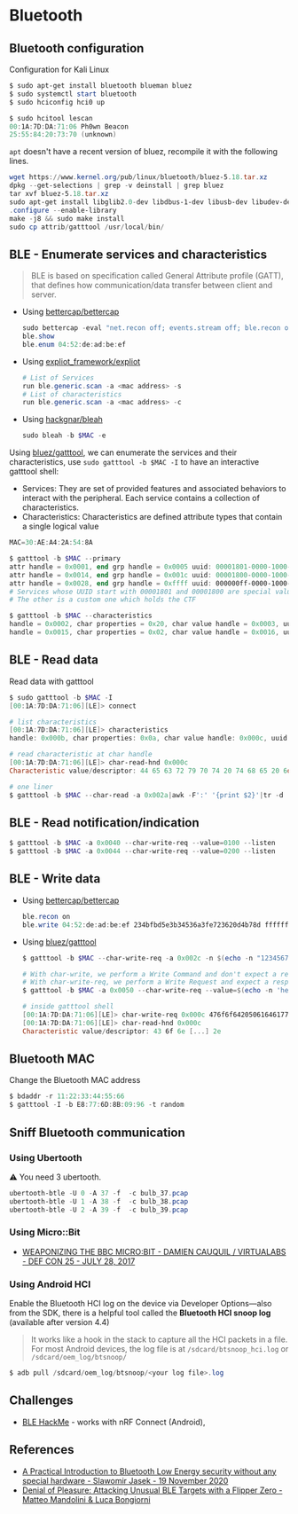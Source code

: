 # Bluetooth

## Bluetooth configuration

Configuration for Kali Linux

```powershell
$ sudo apt-get install bluetooth blueman bluez
$ sudo systemctl start bluetooth
$ sudo hciconfig hci0 up

$ sudo hcitool lescan
00:1A:7D:DA:71:06 Ph0wn Beacon
25:55:84:20:73:70 (unknown)
```

`apt` doesn't have a recent version of bluez, recompile it with the following lines.

```powershell
wget https://www.kernel.org/pub/linux/bluetooth/bluez-5.18.tar.xz
dpkg --get-selections | grep -v deinstall | grep bluez
tar xvf bluez-5.18.tar.xz
sudo apt-get install libglib2.0-dev libdbus-1-dev libusb-dev libudev-dev libical-dev systemd libreadline-dev
.configure --enable-library
make -j8 && sudo make install
sudo cp attrib/gatttool /usr/local/bin/
```

## BLE - Enumerate services and characteristics

> BLE is based on specification called General Attribute profile (GATT), that defines how communication/data transfer between client and server.

* Using [bettercap/bettercap](https://github.com/bettercap/bettercap)
    ```powershell
    sudo bettercap -eval "net.recon off; events.stream off; ble.recon on"
    ble.show
    ble.enum 04:52:de:ad:be:ef
    ```

* Using [expliot_framework/expliot](https://expliot.readthedocs.io/en/latest/index.html)
    ```powershell
    # List of Services
    run ble.generic.scan -a <mac address> -s
    # List of characteristics
    run ble.generic.scan -a <mac address> -c
    ```

* Using [hackgnar/bleah](https://github.com/hackgnar/bleah)
    ```powershell
    sudo bleah -b $MAC -e
    ```

Using [bluez/gatttool](https://manpages.debian.org/unstable/bluez/gatttool.1.en.html), we can enumerate the services and their characteristics, use `sudo gatttool -b $MAC -I` to have an interactive gatttool shell:

* Services: They are set of provided features and associated behaviors to interact with the peripheral. Each service contains a collection of characteristics.
* Characteristics: Characteristics are defined attribute types that contain a single logical value

```powershell
MAC=30:AE:A4:2A:54:8A

$ gatttool -b $MAC --primary
attr handle = 0x0001, end grp handle = 0x0005 uuid: 00001801-0000-1000-8000-00805f9b34fb
attr handle = 0x0014, end grp handle = 0x001c uuid: 00001800-0000-1000-8000-00805f9b34fb
attr handle = 0x0028, end grp handle = 0xffff uuid: 000000ff-0000-1000-8000-00805f9b34fb
# Services whose UUID start with 00001801 and 00001800 are special values defined in the norm
# The other is a custom one which holds the CTF

$ gatttool -b $MAC --characteristics
handle = 0x0002, char properties = 0x20, char value handle = 0x0003, uuid = 00002a05-0000-1000-8000-00805f9b34fb
handle = 0x0015, char properties = 0x02, char value handle = 0x0016, uuid = 00002a00-0000-1000-8000-00805f9b34fb
```


## BLE - Read data

Read data with gatttool

```powershell
$ sudo gatttool -b $MAC -I
[00:1A:7D:DA:71:06][LE]> connect

# list characteristics
[00:1A:7D:DA:71:06][LE]> characteristics
handle: 0x000b, char properties: 0x0a, char value handle: 0x000c, uuid: 4b796c6f-5265-6e49-7342-61644a656469

# read characteristic at char handle
[00:1A:7D:DA:71:06][LE]> char-read-hnd 0x000c
Characteristic value/descriptor: 44 65 63 72 79 70 74 20 74 68 65 20 6d 65 73 73 61 67 65 2c 20 77 72 69 74 65 20 74 68 65 20 64 65 63 72 79 70 74 65 64 20 76 61 6c 75 65 20 61 6e 64 20 72 65 61 64 20 62 61 63 6b 20 74 68 65 20 72 65 73 70 6f 6e 73 65 20 74 6f 20 66 6c 61 67 2e 20 45 6e 63 72 79 70 74 65 64 20 6d 65 73 73 61 67 65 3a 20 63 34 64 33 32 38 36 35 37 61 39 64 62 33 64 66 65 39 31 64 33 36 36 36 62 39 34 31 62 33 36 31

# one liner
$ gatttool -b $MAC --char-read -a 0x002a|awk -F':' '{print $2}'|tr -d ' '|xxd -r -p;printf '\n'
```

## BLE - Read notification/indication

```powershell
$ gatttool -b $MAC -a 0x0040 --char-write-req --value=0100 --listen
$ gatttool -b $MAC -a 0x0044 --char-write-req --value=0200 --listen
```


## BLE - Write data

* Using [bettercap/bettercap](https://github.com/bettercap/bettercap)
    ```powershell
    ble.recon on
    ble.write 04:52:de:ad:be:ef 234bfbd5e3b34536a3fe723620d4b78d ffffffffffffffff
    ```

* Using [bluez/gatttool](#)
    ```powershell
    $ gatttool -b $MAC --char-write-req -a 0x002c -n $(echo -n "12345678901234567890"|xxd -ps)

    # With char-write, we perform a Write Command and don't expect a response from the server
    # With char-write-req, we perform a Write Request and expect a response from the server
    $ gatttool -b $MAC -a 0x0050 --char-write-req --value=$(echo -n 'hello' | xxd -p)

    # inside gatttool shell
    [00:1A:7D:DA:71:06][LE]> char-write-req 0x000c 476f6f64205061646177616e21212121
    [00:1A:7D:DA:71:06][LE]> char-read-hnd 0x000c
    Characteristic value/descriptor: 43 6f 6e [...] 2e
    ```


## Bluetooth MAC

Change the Bluetooth MAC address

```powershell
$ bdaddr -r 11:22:33:44:55:66
$ gatttool -I -b E8:77:6D:8B:09:96 -t random
```


## Sniff Bluetooth communication

### Using Ubertooth

:warning: You need 3 ubertooth.

```powershell
ubertooth-btle -U 0 -A 37 -f  -c bulb_37.pcap
ubertooth-btle -U 1 -A 38 -f  -c bulb_38.pcap
ubertooth-btle -U 2 -A 39 -f  -c bulb_39.pcap
```

### Using Micro::Bit

* [WEAPONIZING THE BBC MICRO:BIT - DAMIEN CAUQUIL / VIRTUALABS - DEF CON 25 - JULY 28, 2017](https://media.defcon.org/DEF%20CON%2025/DEF%20CON%2025%20presentations/DEF%20CON%2025%20-%20Damien-Cauquil-Weaponizing-the-BBC-MicroBit.pdf)


### Using Android HCI

Enable the Bluetooth HCI log on the device via Developer Options—also from the SDK, there is a helpful tool called the **Bluetooth HCI snoop log** (available after version 4.4)

> It works like a hook in the stack to capture all the HCI packets in a file. For most Android devices, the log file is at `/sdcard/btsnoop_hci.log` or `/sdcard/oem_log/btsnoop/`

```powershell
$ adb pull /sdcard/oem_log/btsnoop/<your log file>.log
```


## Challenges

* [BLE HackMe](https://www.microsoft.com/store/apps/9N7PNVS9J1B7) - works with nRF Connect (Android), 


## References

* [A Practical Introduction to Bluetooth Low Energy security without any special hardware - Slawomir Jasek - 19 November 2020](https://www.smartlockpicking.com/slides/HITB_Cyberweek_2020_A_Practical_Introduction_To_BLE_Security.pdf)
* [Denial of Pleasure: Attacking Unusual BLE Targets with a Flipper Zero - Matteo Mandolini & Luca Bongiorni](https://www.whid.ninja/blog/denial-of-pleasure-attacking-unusual-ble-targets-with-a-flipper-zero)